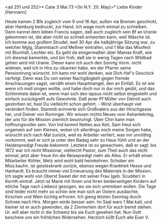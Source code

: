 <ad 251 und 252>* Calw 3 Mai 73
 <(In N.Y. 20. May)>*
Liebe Kinder [Hermann]

Heute kamen 2 Bfe zugleich vom 9 und 16 Apr, außen via Bremen geschickt, aber Hamburg bedruckt, zur Hand. Ich wage noch einmal zu schreiben. Dann kannst dem lieben Francis sagen, daß auch zugleich sein Bf an Uranie gekommen ist, die aber nicht so schnell antworten kann, weil Wäsche ist. 
Ich komme aus großem Strudel, weil 30 Apr die halbjährige Sitzung war, zu welcher Mglg, Stammbach und Meßner eintrafen, und 1 Mai das Missfest mit Blumhdt, Lechler etc. Es geht da einigermaßen über Mamas Kraft, wie ich diesmal bemerkte, und bin froh, daß sie in wenig Tagen nach Wildbad gehen wird mit Uranie. Dieser kann ich auch den Sonntg Vorm. nicht widmen, weil ich in Hirs zu vikariren habe, wo der Pfarrer seine Pensionirung wünscht. 
Ich kann mir wohl denken, wie Dich Haf's Geschick verfolgt. Denn was Du von seiner Nachgibigkeit gegen fremde Anschauungen sagst, verräth einen Hauptmangel, den an Einfalt. Es ist wie wenn ich moll singen wollte, und habe doch nur in dur mich geübt, und das Schlimmste dabei ist, wenn man sich den lapsus nicht selbst eingesteht und einfach zurückgreift aufs Gewohnte. Daß jener Pf Müller von Detroit auch gestorben ist, hast Du vielleicht schon gehört. - Wirst überhaupt viel verändert finden. Stammb erinnerte sich Großvaters aus der Hirschgasse her, und Deiner von Rominger. Wir wissen nichts Neues vom Ashantekrieg, der uns für die Mission ziemlich beunruhigt. Über Chin kann man hoffnungsvoller sein. Von Ind kommt Nettes aus Keti, Sam freut sich ungemein auf sein Kleines, wobei ich allerdings noch meine Sorgen habe, wünscht sich nach Mal zurück, weil es Arbeiter verliert, was mir unnöthig vorkommt, weil er sich ja unter den Badag sehr zu Haus fühlt und an der Heidenpredigt Freude bekommt. Letztere ist so gewachsen, daß er sagt: bis 1872 war ich nicht Missionar, vielleicht Pastor, zum Theil auch das nicht einmal; jetzt aber freue ihn die Reisepredigt mehr als Alles. Er erhält einen Mitarbeiter Köhler, Metz wird wohl bald heimkehren. Schober ein Miss.kaufm. ist geisteskrank zurück, ebenso wegen Krankheit Hesse und Hanhardt. Es braucht immer viel Erneuerung des Materials in der Mission. 
Ich sagte wohl von Oberst Sweet der mit seiner Frau (geb. Scudder) in Kornth eintraf. Jetzt ist Marie mit ihnen und ihren beiderseitigen Kindern auf etliche Tage nach Liebenz gezogen, wo sie sich umtreiben wollen. Die Tage sind leider nicht mehr so schön wie man sich an Ostern ausdachte, Kirschen und Wein tüchtig erfroren. Ich gieng letzten Sonntag durch Schnee nach Hirs. Morgen wirds besser sein. Im Saal wars 1 Mai kalt, und kleiner ist er auch geworden, da 2 Zimmerlein dort für euch bereit stehen. Ur. will aber nicht in die Schweiz bis sie Euch gesehen hat. Nun Gott beschere uns ein fröhliches Widersehen. Herzlich küßt Euch alle
 Euer V.
